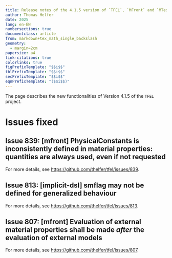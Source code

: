 ```yaml
---
title: Release notes of the 4.1.5 version of `TFEL`, `MFront` and `MTest`
author: Thomas Helfer
date: 2025
lang: en-EN
numbersections: true
documentclass: article
from: markdown+tex_math_single_backslash
geometry:
  - margin=2cm
papersize: a4
link-citations: true
colorlinks: true
figPrefixTemplate: "$$i$$"
tblPrefixTemplate: "$$i$$"
secPrefixTemplate: "$$i$$"
eqnPrefixTemplate: "($$i$$)"
---
```


The page describes the new functionalities of Version 4.1.5 of the
`TFEL` project.

# Issues fixed

## Issue 839: [mfront] PhysicalConstants is inconsistently defined in material properties: quantities are always used, even if not requested

For more details, see <https://github.com/thelfer/tfel/issues/839>.

## Issue 813: [implicit-dsl] smflag may not be defined for generalized behaviour

For more details, see <https://github.com/thelfer/tfel/issues/813>.

## Issue 807: [mfront] Evaluation of external material properties shall be made *after* the evaluation of external models

For more details, see <https://github.com/thelfer/tfel/issues/807>.
